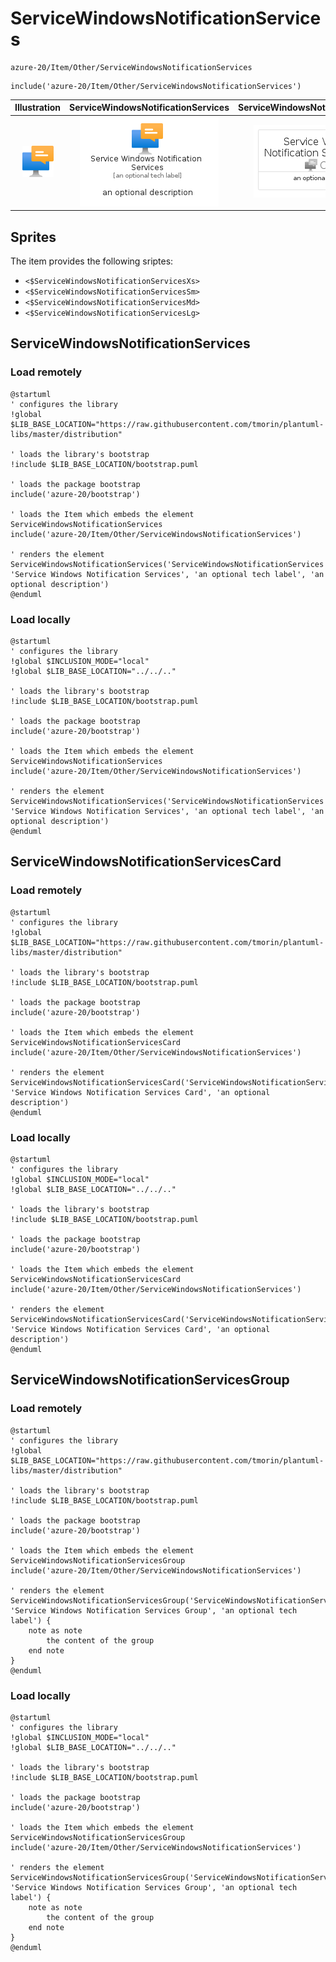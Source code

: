 # ServiceWindowsNotificationServices


```text
azure-20/Item/Other/ServiceWindowsNotificationServices
```

```text
include('azure-20/Item/Other/ServiceWindowsNotificationServices')
```



| Illustration | ServiceWindowsNotificationServices | ServiceWindowsNotificationServicesCard | ServiceWindowsNotificationServicesGroup |
| :---: | :---: | :---: | :---: |
| ![illustration for Illustration](../../../azure-20/Item/Other/ServiceWindowsNotificationServices.png) | ![illustration for ServiceWindowsNotificationServices](../../../azure-20/Item/Other/ServiceWindowsNotificationServices.Local.png) | ![illustration for ServiceWindowsNotificationServicesCard](../../../azure-20/Item/Other/ServiceWindowsNotificationServicesCard.Local.png) | ![illustration for ServiceWindowsNotificationServicesGroup](../../../azure-20/Item/Other/ServiceWindowsNotificationServicesGroup.Local.png) |



## Sprites
The item provides the following sriptes:

- `<$ServiceWindowsNotificationServicesXs>`
- `<$ServiceWindowsNotificationServicesSm>`
- `<$ServiceWindowsNotificationServicesMd>`
- `<$ServiceWindowsNotificationServicesLg>`





## ServiceWindowsNotificationServices

### Load remotely
```plantuml
@startuml
' configures the library
!global $LIB_BASE_LOCATION="https://raw.githubusercontent.com/tmorin/plantuml-libs/master/distribution"

' loads the library's bootstrap
!include $LIB_BASE_LOCATION/bootstrap.puml

' loads the package bootstrap
include('azure-20/bootstrap')

' loads the Item which embeds the element ServiceWindowsNotificationServices
include('azure-20/Item/Other/ServiceWindowsNotificationServices')

' renders the element
ServiceWindowsNotificationServices('ServiceWindowsNotificationServices', 'Service Windows Notification Services', 'an optional tech label', 'an optional description')
@enduml
```

### Load locally
```plantuml
@startuml
' configures the library
!global $INCLUSION_MODE="local"
!global $LIB_BASE_LOCATION="../../.."

' loads the library's bootstrap
!include $LIB_BASE_LOCATION/bootstrap.puml

' loads the package bootstrap
include('azure-20/bootstrap')

' loads the Item which embeds the element ServiceWindowsNotificationServices
include('azure-20/Item/Other/ServiceWindowsNotificationServices')

' renders the element
ServiceWindowsNotificationServices('ServiceWindowsNotificationServices', 'Service Windows Notification Services', 'an optional tech label', 'an optional description')
@enduml
```

## ServiceWindowsNotificationServicesCard

### Load remotely
```plantuml
@startuml
' configures the library
!global $LIB_BASE_LOCATION="https://raw.githubusercontent.com/tmorin/plantuml-libs/master/distribution"

' loads the library's bootstrap
!include $LIB_BASE_LOCATION/bootstrap.puml

' loads the package bootstrap
include('azure-20/bootstrap')

' loads the Item which embeds the element ServiceWindowsNotificationServicesCard
include('azure-20/Item/Other/ServiceWindowsNotificationServices')

' renders the element
ServiceWindowsNotificationServicesCard('ServiceWindowsNotificationServicesCard', 'Service Windows Notification Services Card', 'an optional description')
@enduml
```

### Load locally
```plantuml
@startuml
' configures the library
!global $INCLUSION_MODE="local"
!global $LIB_BASE_LOCATION="../../.."

' loads the library's bootstrap
!include $LIB_BASE_LOCATION/bootstrap.puml

' loads the package bootstrap
include('azure-20/bootstrap')

' loads the Item which embeds the element ServiceWindowsNotificationServicesCard
include('azure-20/Item/Other/ServiceWindowsNotificationServices')

' renders the element
ServiceWindowsNotificationServicesCard('ServiceWindowsNotificationServicesCard', 'Service Windows Notification Services Card', 'an optional description')
@enduml
```

## ServiceWindowsNotificationServicesGroup

### Load remotely
```plantuml
@startuml
' configures the library
!global $LIB_BASE_LOCATION="https://raw.githubusercontent.com/tmorin/plantuml-libs/master/distribution"

' loads the library's bootstrap
!include $LIB_BASE_LOCATION/bootstrap.puml

' loads the package bootstrap
include('azure-20/bootstrap')

' loads the Item which embeds the element ServiceWindowsNotificationServicesGroup
include('azure-20/Item/Other/ServiceWindowsNotificationServices')

' renders the element
ServiceWindowsNotificationServicesGroup('ServiceWindowsNotificationServicesGroup', 'Service Windows Notification Services Group', 'an optional tech label') {
    note as note
        the content of the group
    end note
}
@enduml
```

### Load locally
```plantuml
@startuml
' configures the library
!global $INCLUSION_MODE="local"
!global $LIB_BASE_LOCATION="../../.."

' loads the library's bootstrap
!include $LIB_BASE_LOCATION/bootstrap.puml

' loads the package bootstrap
include('azure-20/bootstrap')

' loads the Item which embeds the element ServiceWindowsNotificationServicesGroup
include('azure-20/Item/Other/ServiceWindowsNotificationServices')

' renders the element
ServiceWindowsNotificationServicesGroup('ServiceWindowsNotificationServicesGroup', 'Service Windows Notification Services Group', 'an optional tech label') {
    note as note
        the content of the group
    end note
}
@enduml
```

